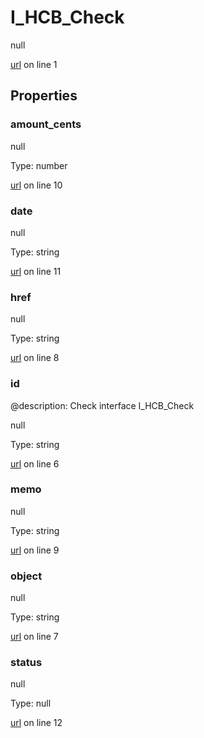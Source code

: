 # I_HCB_Check

null 

[url](https://github.com/devramsean0/hcb.js/blob/20ec8c6/src/api_schemas/check.ts#L1) on line 1  

## Properties
### amount_cents

null 

Type: number  

[url](https://github.com/devramsean0/hcb.js/blob/20ec8c6/src/api_schemas/check.ts#L10) on line 10  

### date

null 

Type: string  

[url](https://github.com/devramsean0/hcb.js/blob/20ec8c6/src/api_schemas/check.ts#L11) on line 11  

### href

null 

Type: string  

[url](https://github.com/devramsean0/hcb.js/blob/20ec8c6/src/api_schemas/check.ts#L8) on line 8  

### id
@description: Check interface
 I_HCB_Check 

null 

Type: string  

[url](https://github.com/devramsean0/hcb.js/blob/20ec8c6/src/api_schemas/check.ts#L6) on line 6  

### memo

null 

Type: string  

[url](https://github.com/devramsean0/hcb.js/blob/20ec8c6/src/api_schemas/check.ts#L9) on line 9  

### object

null 

Type: string  

[url](https://github.com/devramsean0/hcb.js/blob/20ec8c6/src/api_schemas/check.ts#L7) on line 7  

### status

null 

Type: null  

[url](https://github.com/devramsean0/hcb.js/blob/20ec8c6/src/api_schemas/check.ts#L12) on line 12  

